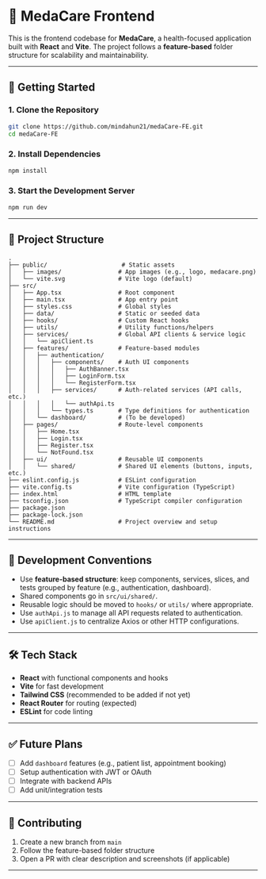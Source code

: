 # 🏥 MedaCare Frontend

This is the frontend codebase for **MedaCare**, a health-focused application built with **React** and **Vite**. The project follows a **feature-based** folder structure for scalability and maintainability.

---

## 🚀 Getting Started

### 1. Clone the Repository

```bash
git clone https://github.com/mindahun21/medaCare-FE.git
cd medaCare-FE
```

### 2. Install Dependencies

```bash
npm install
```

### 3. Start the Development Server

```bash
npm run dev
```

---

## 📁 Project Structure

```text
.
├── public/                     # Static assets
│   ├── images/                # App images (e.g., logo, medacare.png)
│   └── vite.svg               # Vite logo (default)
├── src/
│   ├── App.tsx                # Root component
│   ├── main.tsx               # App entry point
│   ├── styles.css             # Global styles
│   ├── data/                  # Static or seeded data
│   ├── hooks/                 # Custom React hooks
│   ├── utils/                 # Utility functions/helpers
│   ├── services/              # Global API clients & service logic
│   │   └── apiClient.ts
│   ├── features/              # Feature-based modules
│   │   ├── authentication/
│   │   │   ├── components/    # Auth UI components
│   │   │   │   ├── AuthBanner.tsx
│   │   │   │   ├── LoginForm.tsx
│   │   │   │   └── RegisterForm.tsx
│   │   │   ├── services/      # Auth-related services (API calls, etc.)
│   │   │   │   └── authApi.ts
│   │   │   └── types.ts       # Type definitions for authentication
│   │   └── dashboard/         # (To be developed)
│   ├── pages/                 # Route-level components
│   │   ├── Home.tsx
│   │   ├── Login.tsx
│   │   ├── Register.tsx
│   │   └── NotFound.tsx
│   ├── ui/                    # Reusable UI components
│   │   └── shared/            # Shared UI elements (buttons, inputs, etc.)
├── eslint.config.js           # ESLint configuration
├── vite.config.ts             # Vite configuration (TypeScript)
├── index.html                 # HTML template
├── tsconfig.json              # TypeScript compiler configuration
├── package.json
├── package-lock.json
└── README.md                  # Project overview and setup instructions

```

---

## 🧪 Development Conventions

- Use **feature-based structure**: keep components, services, slices, and tests grouped by feature (e.g., authentication, dashboard).
- Shared components go in `src/ui/shared/`.
- Reusable logic should be moved to `hooks/` or `utils/` where appropriate.
- Use `authApi.js` to manage all API requests related to authentication.
- Use `apiClient.js` to centralize Axios or other HTTP configurations.

---

## 🛠 Tech Stack

- **React** with functional components and hooks
- **Vite** for fast development
- **Tailwind CSS** (recommended to be added if not yet)
- **React Router** for routing (expected)
- **ESLint** for code linting

---

## ✅ Future Plans

- [ ] Add `dashboard` features (e.g., patient list, appointment booking)
- [ ] Setup authentication with JWT or OAuth
- [ ] Integrate with backend APIs
- [ ] Add unit/integration tests

---

## 🤝 Contributing

1. Create a new branch from `main`
2. Follow the feature-based folder structure
3. Open a PR with clear description and screenshots (if applicable)

---
